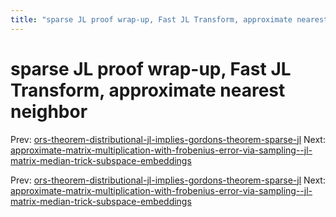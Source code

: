 ```yaml
---
title: "sparse JL proof wrap-up, Fast JL Transform, approximate nearest neighbor"
---
```


# sparse JL proof wrap-up, Fast JL Transform, approximate nearest neighbor

Prev: [ors-theorem-distributional-jl-implies-gordons-theorem-sparse-jl](ors-theorem-distributional-jl-implies-gordons-theorem-sparse-jl.md)
Next: [approximate-matrix-multiplication-with-frobenius-error-via-sampling--jl-matrix-median-trick-subspace-embeddings](approximate-matrix-multiplication-with-frobenius-error-via-sampling--jl-matrix-median-trick-subspace-embeddings.md)

Prev: [ors-theorem-distributional-jl-implies-gordons-theorem-sparse-jl](ors-theorem-distributional-jl-implies-gordons-theorem-sparse-jl.md)
Next: [approximate-matrix-multiplication-with-frobenius-error-via-sampling--jl-matrix-median-trick-subspace-embeddings](approximate-matrix-multiplication-with-frobenius-error-via-sampling--jl-matrix-median-trick-subspace-embeddings.md)
